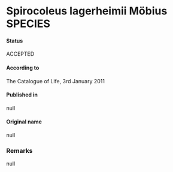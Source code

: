 # Spirocoleus lagerheimii Möbius SPECIES

#### Status
ACCEPTED

#### According to
The Catalogue of Life, 3rd January 2011

#### Published in
null

#### Original name
null

### Remarks
null